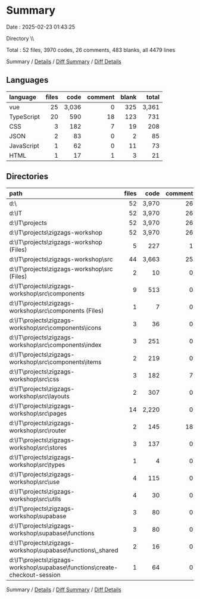 # Summary

Date : 2025-02-23 01:43:25

Directory \\\\

Total : 52 files,  3970 codes, 26 comments, 483 blanks, all 4479 lines

Summary / [Details](details.md) / [Diff Summary](diff.md) / [Diff Details](diff-details.md)

## Languages
| language | files | code | comment | blank | total |
| :--- | ---: | ---: | ---: | ---: | ---: |
| vue | 25 | 3,036 | 0 | 325 | 3,361 |
| TypeScript | 20 | 590 | 18 | 123 | 731 |
| CSS | 3 | 182 | 7 | 19 | 208 |
| JSON | 2 | 83 | 0 | 2 | 85 |
| JavaScript | 1 | 62 | 0 | 11 | 73 |
| HTML | 1 | 17 | 1 | 3 | 21 |

## Directories
| path | files | code | comment | blank | total |
| :--- | ---: | ---: | ---: | ---: | ---: |
| d:\\ | 52 | 3,970 | 26 | 483 | 4,479 |
| d:\\IT | 52 | 3,970 | 26 | 483 | 4,479 |
| d:\\IT\\projects | 52 | 3,970 | 26 | 483 | 4,479 |
| d:\\IT\\projects\\zigzags-workshop | 52 | 3,970 | 26 | 483 | 4,479 |
| d:\\IT\\projects\\zigzags-workshop (Files) | 5 | 227 | 1 | 37 | 265 |
| d:\\IT\\projects\\zigzags-workshop\\src | 44 | 3,663 | 25 | 428 | 4,116 |
| d:\\IT\\projects\\zigzags-workshop\\src (Files) | 2 | 10 | 0 | 2 | 12 |
| d:\\IT\\projects\\zigzags-workshop\\src\\components | 9 | 513 | 0 | 62 | 575 |
| d:\\IT\\projects\\zigzags-workshop\\src\\components (Files) | 1 | 7 | 0 | 2 | 9 |
| d:\\IT\\projects\\zigzags-workshop\\src\\components\\icons | 3 | 36 | 0 | 4 | 40 |
| d:\\IT\\projects\\zigzags-workshop\\src\\components\\index | 3 | 251 | 0 | 32 | 283 |
| d:\\IT\\projects\\zigzags-workshop\\src\\components\\items | 2 | 219 | 0 | 24 | 243 |
| d:\\IT\\projects\\zigzags-workshop\\src\\css | 3 | 182 | 7 | 19 | 208 |
| d:\\IT\\projects\\zigzags-workshop\\src\\layouts | 2 | 307 | 0 | 8 | 315 |
| d:\\IT\\projects\\zigzags-workshop\\src\\pages | 14 | 2,220 | 0 | 256 | 2,476 |
| d:\\IT\\projects\\zigzags-workshop\\src\\router | 2 | 145 | 18 | 15 | 178 |
| d:\\IT\\projects\\zigzags-workshop\\src\\stores | 3 | 137 | 0 | 31 | 168 |
| d:\\IT\\projects\\zigzags-workshop\\src\\types | 1 | 4 | 0 | 1 | 5 |
| d:\\IT\\projects\\zigzags-workshop\\src\\use | 4 | 115 | 0 | 25 | 140 |
| d:\\IT\\projects\\zigzags-workshop\\src\\utils | 4 | 30 | 0 | 9 | 39 |
| d:\\IT\\projects\\zigzags-workshop\\supabase | 3 | 80 | 0 | 18 | 98 |
| d:\\IT\\projects\\zigzags-workshop\\supabase\\functions | 3 | 80 | 0 | 18 | 98 |
| d:\\IT\\projects\\zigzags-workshop\\supabase\\functions\\_shared | 2 | 16 | 0 | 3 | 19 |
| d:\\IT\\projects\\zigzags-workshop\\supabase\\functions\\create-checkout-session | 1 | 64 | 0 | 15 | 79 |

Summary / [Details](details.md) / [Diff Summary](diff.md) / [Diff Details](diff-details.md)